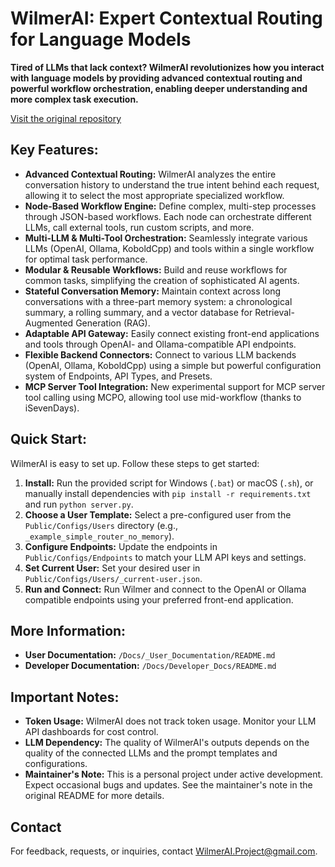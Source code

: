 # WilmerAI: Expert Contextual Routing for Language Models

**Tired of LLMs that lack context? WilmerAI revolutionizes how you interact with language models by providing advanced contextual routing and powerful workflow orchestration, enabling deeper understanding and more complex task execution.**

[Visit the original repository](https://github.com/SomeOddCodeGuy/WilmerAI)

## Key Features:

*   **Advanced Contextual Routing:** WilmerAI analyzes the entire conversation history to understand the true intent behind each request, allowing it to select the most appropriate specialized workflow.
*   **Node-Based Workflow Engine:**  Define complex, multi-step processes through JSON-based workflows. Each node can orchestrate different LLMs, call external tools, run custom scripts, and more.
*   **Multi-LLM & Multi-Tool Orchestration:** Seamlessly integrate various LLMs (OpenAI, Ollama, KoboldCpp) and tools within a single workflow for optimal task performance.
*   **Modular & Reusable Workflows:** Build and reuse workflows for common tasks, simplifying the creation of sophisticated AI agents.
*   **Stateful Conversation Memory:**  Maintain context across long conversations with a three-part memory system: a chronological summary, a rolling summary, and a vector database for Retrieval-Augmented Generation (RAG).
*   **Adaptable API Gateway:** Easily connect existing front-end applications and tools through OpenAI- and Ollama-compatible API endpoints.
*   **Flexible Backend Connectors:**  Connect to various LLM backends (OpenAI, Ollama, KoboldCpp) using a simple but powerful configuration system of Endpoints, API Types, and Presets.
*   **MCP Server Tool Integration:**  New experimental support for MCP server tool calling using MCPO, allowing tool use mid-workflow (thanks to iSevenDays).

## Quick Start:

WilmerAI is easy to set up.  Follow these steps to get started:

1.  **Install:** Run the provided script for Windows (`.bat`) or macOS (`.sh`), or manually install dependencies with `pip install -r requirements.txt` and run `python server.py`.
2.  **Choose a User Template:**  Select a pre-configured user from the `Public/Configs/Users` directory (e.g., `_example_simple_router_no_memory`).
3.  **Configure Endpoints:**  Update the endpoints in `Public/Configs/Endpoints` to match your LLM API keys and settings.
4.  **Set Current User:** Set your desired user in `Public/Configs/Users/_current-user.json`.
5.  **Run and Connect:**  Run Wilmer and connect to the OpenAI or Ollama compatible endpoints using your preferred front-end application.

## More Information:

*   **User Documentation:** `/Docs/_User_Documentation/README.md`
*   **Developer Documentation:** `/Docs/Developer_Docs/README.md`

## Important Notes:

*   **Token Usage:** WilmerAI does not track token usage. Monitor your LLM API dashboards for cost control.
*   **LLM Dependency:** The quality of WilmerAI's outputs depends on the quality of the connected LLMs and the prompt templates and configurations.
*   **Maintainer's Note:** This is a personal project under active development. Expect occasional bugs and updates. See the maintainer's note in the original README for more details.

## Contact

For feedback, requests, or inquiries, contact WilmerAI.Project@gmail.com.